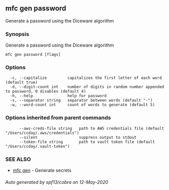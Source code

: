 ## mfc gen password

Generate a password using the Diceware algorithm

### Synopsis

Generate a password using the Diceware algorithm

```
mfc gen password [flags]
```

### Options

```
  -c, --capitalize         capitalizes the first letter of each word (default true)
  -d, --digit-count int    number of digits in random number appended to password, 0 disables (default 4)
  -h, --help               help for password
  -s, --separator string   separator between words (default "-")
  -w, --word-count int     count of words to generate (default 5)
```

### Options inherited from parent commands

```
      --aws-creds-file string   path to AWS credentials file (default "/Users/ccday/.aws/credentials")
      --silent                  suppress output to stdout
      --token-file string       path to vault token file (default "/Users/ccday/.vault-token")
```

### SEE ALSO

* [mfc gen](mfc_gen.md)	 - Generate secrets

###### Auto generated by spf13/cobra on 12-May-2020
